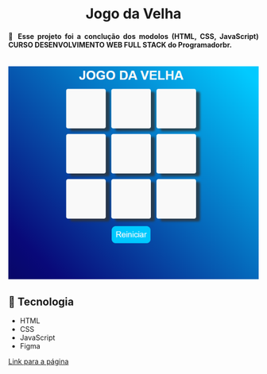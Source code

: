 <h1 align="center"> Jogo da Velha</h1>

<h4 align="justify">🚀 Esse projeto foi a conclução dos modolos (HTML, CSS, JavaScript) CURSO DESENVOLVIMENTO WEB FULL STACK do Programadorbr.
</h4>
<br>
<img  text-align="center" src="./image/Captura de tela 2021-04-27 160104.png">
<h2> 🔗 Tecnologia</h2>
<ul>
    <li>HTML</li>
    <li>CSS</li>
    <li>JavaScript</li>
    <li>Figma</li>
</ul>

[Link para a página](https://fabio-sudo-apt.github.io/jogoDavelha/)
